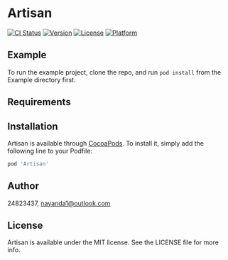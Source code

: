 # Artisan

[![CI Status](https://img.shields.io/travis/24823437/Artisan.svg?style=flat)](https://travis-ci.org/24823437/Artisan)
[![Version](https://img.shields.io/cocoapods/v/Artisan.svg?style=flat)](https://cocoapods.org/pods/Artisan)
[![License](https://img.shields.io/cocoapods/l/Artisan.svg?style=flat)](https://cocoapods.org/pods/Artisan)
[![Platform](https://img.shields.io/cocoapods/p/Artisan.svg?style=flat)](https://cocoapods.org/pods/Artisan)

## Example

To run the example project, clone the repo, and run `pod install` from the Example directory first.

## Requirements

## Installation

Artisan is available through [CocoaPods](https://cocoapods.org). To install
it, simply add the following line to your Podfile:

```ruby
pod 'Artisan'
```

## Author

24823437, nayanda1@outlook.com

## License

Artisan is available under the MIT license. See the LICENSE file for more info.
